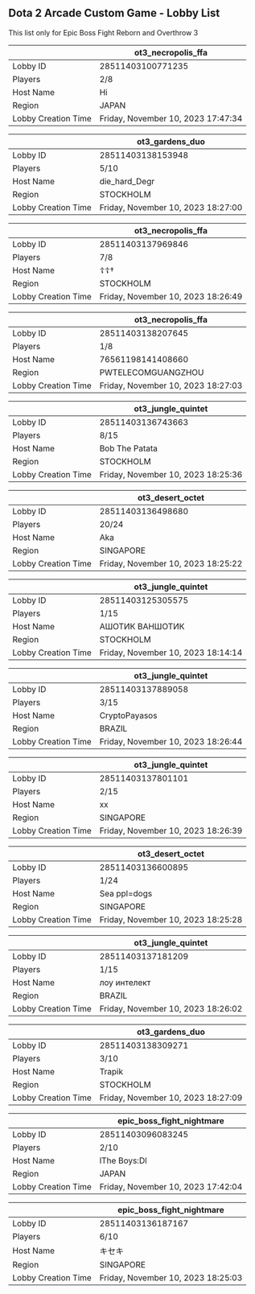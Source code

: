 ## Dota 2 Arcade Custom Game - Lobby List

This list only for Epic Boss Fight Reborn and Overthrow 3

|  | ot3_necropolis_ffa |
| ------ | ------ |
| Lobby ID | 28511403100771235 |
| Players | 2/8 |
| Host Name | Hi |
| Region | JAPAN |
| Lobby Creation Time | Friday, November 10, 2023 17:47:34 |


|  | ot3_gardens_duo |
| ------ | ------ |
| Lobby ID | 28511403138153948 |
| Players | 5/10 |
| Host Name | die_hard_Degr |
| Region | STOCKHOLM |
| Lobby Creation Time | Friday, November 10, 2023 18:27:00 |


|  | ot3_necropolis_ffa |
| ------ | ------ |
| Lobby ID | 28511403137969846 |
| Players | 7/8 |
| Host Name | ☦☦† |
| Region | STOCKHOLM |
| Lobby Creation Time | Friday, November 10, 2023 18:26:49 |


|  | ot3_necropolis_ffa |
| ------ | ------ |
| Lobby ID | 28511403138207645 |
| Players | 1/8 |
| Host Name | 76561198141408660 |
| Region | PWTELECOMGUANGZHOU |
| Lobby Creation Time | Friday, November 10, 2023 18:27:03 |


|  | ot3_jungle_quintet |
| ------ | ------ |
| Lobby ID | 28511403136743663 |
| Players | 8/15 |
| Host Name | Bob The Patata |
| Region | STOCKHOLM |
| Lobby Creation Time | Friday, November 10, 2023 18:25:36 |


|  | ot3_desert_octet |
| ------ | ------ |
| Lobby ID | 28511403136498680 |
| Players | 20/24 |
| Host Name | Aka |
| Region | SINGAPORE |
| Lobby Creation Time | Friday, November 10, 2023 18:25:22 |


|  | ot3_jungle_quintet |
| ------ | ------ |
| Lobby ID | 28511403125305575 |
| Players | 1/15 |
| Host Name | АШОТИК ВАНШОТИК |
| Region | STOCKHOLM |
| Lobby Creation Time | Friday, November 10, 2023 18:14:14 |


|  | ot3_jungle_quintet |
| ------ | ------ |
| Lobby ID | 28511403137889058 |
| Players | 3/15 |
| Host Name | CryptoPayasos |
| Region | BRAZIL |
| Lobby Creation Time | Friday, November 10, 2023 18:26:44 |


|  | ot3_jungle_quintet |
| ------ | ------ |
| Lobby ID | 28511403137801101 |
| Players | 2/15 |
| Host Name | xx |
| Region | SINGAPORE |
| Lobby Creation Time | Friday, November 10, 2023 18:26:39 |


|  | ot3_desert_octet |
| ------ | ------ |
| Lobby ID | 28511403136600895 |
| Players | 1/24 |
| Host Name | Sea ppl=dogs |
| Region | SINGAPORE |
| Lobby Creation Time | Friday, November 10, 2023 18:25:28 |


|  | ot3_jungle_quintet |
| ------ | ------ |
| Lobby ID | 28511403137181209 |
| Players | 1/15 |
| Host Name | лоу интелект |
| Region | BRAZIL |
| Lobby Creation Time | Friday, November 10, 2023 18:26:02 |


|  | ot3_gardens_duo |
| ------ | ------ |
| Lobby ID | 28511403138309271 |
| Players | 3/10 |
| Host Name | Trapik |
| Region | STOCKHOLM |
| Lobby Creation Time | Friday, November 10, 2023 18:27:09 |


|  | epic_boss_fight_nightmare |
| ------ | ------ |
| Lobby ID | 28511403096083245 |
| Players | 2/10 |
| Host Name | lThe Boys:Dl |
| Region | JAPAN |
| Lobby Creation Time | Friday, November 10, 2023 17:42:04 |


|  | epic_boss_fight_nightmare |
| ------ | ------ |
| Lobby ID | 28511403136187167 |
| Players | 6/10 |
| Host Name | キセキ |
| Region | SINGAPORE |
| Lobby Creation Time | Friday, November 10, 2023 18:25:03 |


